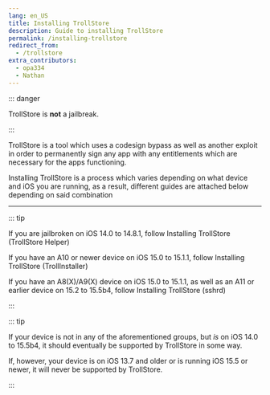 ```yaml
---
lang: en_US
title: Installing TrollStore
description: Guide to installing TrollStore
permalink: /installing-trollstore
redirect_from:
  - /trollstore
extra_contributors:
  - opa334
  - Nathan
---
```


::: danger

TrollStore is **not** a jailbreak.

:::

TrollStore is a tool which uses a codesign bypass as well as another exploit in order to permanently sign any app with any entitlements which are necessary for the apps functioning.

Installing TrollStore is a process which varies depending on what device and iOS you are running, as a result, different guides are attached below depending on said combination

---

::: tip

If you are jailbroken on iOS 14.0 to 14.8.1, follow <router-link to="/installing-trollhelper">Installing TrollStore (TrollStore Helper)</router-link>

If you have an A10 or newer device on iOS 15.0 to 15.1.1, follow <router-link to="/installing-trollinstaller">Installing TrollStore (TrollInstaller)</router-link>

If you have an A8(X)/A9(X) device on iOS 15.0 to 15.1.1, as well as an A11 or earlier device on 15.2 to 15.5b4, follow <router-link to="/installing-trollstore-sshrd">Installing TrollStore (sshrd)</router-link>

:::

::: tip

If your device is not in any of the aforementioned groups, but *is* on iOS 14.0 to 15.5b4, it should eventually be supported by TrollStore in some way.

If, however, your device is on iOS 13.7 and older or is running iOS 15.5 or newer, it will never be supported by TrollStore.

:::